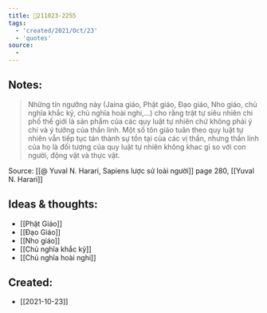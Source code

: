 ```yaml
---
title: 💬211023-2255
tags:
  - 'created/2021/Oct/23'
  - 'quotes'
source:
  - 
---
```


## Notes:
> Những tín ngưỡng này (Jaina giáo, Phật giáo, Đạo giáo, Nho giáo, chủ nghĩa khắc kỷ, chủ nghĩa hoài nghi,...) cho rằng trật tự siêu nhiên chi phố thế giới là sản phẩm của các quy luật tự nhiên chứ không phải ý chí và ý tưởng của thần linh. Một số tôn giáo tuân theo quy luật tự nhiên vẫn tiếp tục tán thành sự tồn tại của các vị thần, nhưng thần linh của họ là đối tượng của quy luật tự nhiên không khac gì so với con người, động vật và thực vật.

Source: [[@ Yuval N. Harari, Sapiens lược sử loài người]] page 280, [[Yuval N. Harari]]

## Ideas & thoughts:
- [[Phật Giáo]]
- [[Đạo Giáo]]
- [[Nho giáo]]
- [[Chủ nghĩa khắc kỷ]]
- [[Chủ nghĩa hoài nghi]]

## Created:
- [[2021-10-23]]
